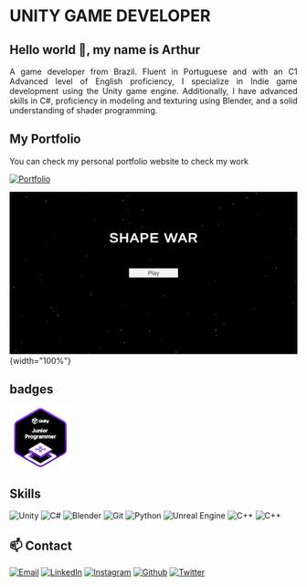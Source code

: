 # UNITY GAME DEVELOPER

## Hello world 👋, my name is Arthur

<p align="justify">A game developer from Brazil. Fluent in Portuguese and with an C1 Advanced level of English proficiency, I specialize in Indie game development using the Unity game engine. Additionally, I have advanced skills in C#, proficiency in modeling and texturing using Blender, and a solid understanding of shader programming.</p>

## My Portfolio

You can check my personal portfolio website to check my work

[![Portfolio](https://img.shields.io/badge/🔗_View_Portfolio-%2300599C?style=for-the-badge&logoColor=white)](https://arthurjf.com.br/)

![Showcase Gif](showcase.gif){width="100%"}

## badges

![Unity Junior Programmer](unity-junior-programmer.png)

## Skills

![Unity](https://img.shields.io/badge/unity-%23000000.svg?style=for-the-badge&logo=unity&logoColor=white) ![C#](https://img.shields.io/badge/c%23-%23239120.svg?style=for-the-badge&logo=c-sharp&logoColor=white) ![Blender](https://img.shields.io/badge/blender-%23F5792A.svg?style=for-the-badge&logo=blender&logoColor=white) ![Git](https://img.shields.io/badge/git-%23F05033.svg?style=for-the-badge&logo=git&logoColor=white) ![Python](https://img.shields.io/badge/python-3670A0?style=for-the-badge&logo=python&logoColor=ffdd54) ![Unreal Engine](https://img.shields.io/badge/unrealengine-%23313131.svg?style=for-the-badge&logo=unrealengine&logoColor=white) ![C++](https://img.shields.io/badge/c++-%2300599C.svg?style=for-the-badge&logo=c%2B%2B&logoColor=white) ![C++](https://img.shields.io/badge/Scrum-%2300599C.svg?style=for-the-badge&logoColor=white)

## 📫 Contact

[![Email](https://img.shields.io/badge/Email-%2300599C?style=for-the-badge&logo=gmail&logoColor=white)](mailto:arthurjose.dev@gmail.com)
[![LinkedIn](https://img.shields.io/badge/LinkedIn-%2300599C?style=for-the-badge&logo=linkedin&logoColor=white)](https://www.linkedin.com/in/arthur-jos%C3%A9-fernandes-048a26226/)
[![Instagram](https://img.shields.io/badge/Instagram-%2300599C?style=for-the-badge&logo=instagram&logoColor=white)](https://www.instagram.com/arthur_jfernandes/)
[![Github](https://img.shields.io/badge/Github-%2300599C?style=for-the-badge&logo=github&logoColor=white)](https://github.com/arthurjf/)
[![Twitter](https://img.shields.io/badge/Twitter-%2300599C?style=for-the-badge&logo=x&logoColor=white)](https://twitter.com/arthurjfern)
